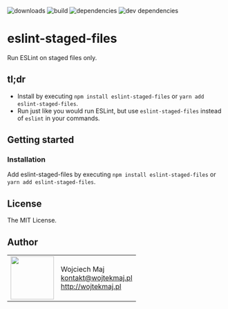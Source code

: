 
![downloads](https://img.shields.io/npm/dt/eslint-staged-files.svg) ![build](https://img.shields.io/travis/wojtekmaj/eslint-staged-files/master.svg) ![dependencies](https://img.shields.io/david/wojtekmaj/eslint-staged-files.svg
) ![dev dependencies](https://img.shields.io/david/dev/wojtekmaj/eslint-staged-files.svg)

# eslint-staged-files

Run ESLint on staged files only.

## tl;dr
* Install by executing `npm install eslint-staged-files` or `yarn add eslint-staged-files`.
* Run just like you would run ESLint, but use `eslint-staged-files` instead of `eslint` in your commands.

## Getting started

### Installation

Add eslint-staged-files by executing `npm install eslint-staged-files` or `yarn add eslint-staged-files`.

## License

The MIT License.

## Author

<table>
  <tr>
    <td>
      <img src="https://github.com/wojtekmaj.png?s=100" width="100">
    </td>
    <td>
      Wojciech Maj<br />
      <a href="mailto:kontakt@wojtekmaj.pl">kontakt@wojtekmaj.pl</a><br />
      <a href="http://wojtekmaj.pl">http://wojtekmaj.pl</a>
    </td>
  </tr>
</table>
